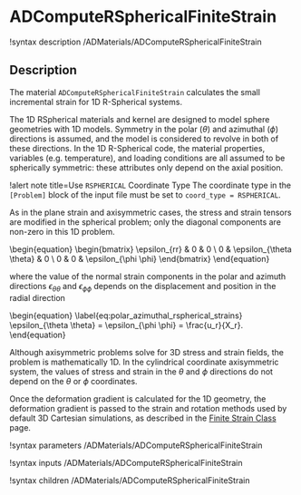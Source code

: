 # ADComputeRSphericalFiniteStrain

!syntax description /ADMaterials/ADComputeRSphericalFiniteStrain<RESIDUAL>

## Description

The material `ADComputeRSphericalFiniteStrain` calculates the small incremental
strain for 1D R-Spherical systems.

The 1D RSpherical materials and kernel are designed to model sphere geometries
with 1D models. Symmetry in the polar ($\theta$) and azimuthal ($\phi$)
directions is assumed, and the model is considered to revolve in both of these
directions.  In the 1D R-Spherical code, the material properties, variables
(e.g. temperature), and loading conditions are all assumed to be spherically
symmetric: these attributes only depend on the axial position.

!alert note title=Use `RSPHERICAL` Coordinate Type
The coordinate type in the `[Problem]` block of the input file must be set to
`coord_type = RSPHERICAL`.

As in the plane strain and axisymmetric cases, the stress and strain tensors are
modified in the spherical problem; only the diagonal components are non-zero in
this 1D problem.

\begin{equation}
\begin{bmatrix}
\epsilon_{rr} & 0 & 0 \\
0 & \epsilon_{\theta \theta} & 0 \\
0 & 0 & \epsilon_{\phi \phi}
\end{bmatrix}
\end{equation}

where the value of the normal strain components in the polar and azimuth
directions $\epsilon_{\theta \theta}$ and $\epsilon_{\phi \phi}$ depends on the
displacement and position in the radial direction

\begin{equation}
  \label{eq:polar_azimuthal_rspherical_strains}
  \epsilon_{\theta \theta} = \epsilon_{\phi \phi} = \frac{u_r}{X_r}.
\end{equation}

Although axisymmetric problems solve for 3D stress and strain fields, the
problem is mathematically 1D. In the cylindrical coordinate axisymmetric system,
the values of stress and strain in the $\theta$ and $\phi$ directions do not
depend on the $\theta$ or $\phi$ coordinates.

Once the deformation gradient is calculated for the 1D geometry, the deformation
gradient is passed to the strain and rotation methods used by default 3D
Cartesian simulations, as described in the [Finite Strain Class](ADComputeFiniteStrain.md) page.

!syntax parameters /ADMaterials/ADComputeRSphericalFiniteStrain<RESIDUAL>

!syntax inputs /ADMaterials/ADComputeRSphericalFiniteStrain<RESIDUAL>

!syntax children /ADMaterials/ADComputeRSphericalFiniteStrain<RESIDUAL>
